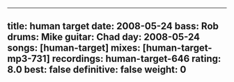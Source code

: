 
---
title: human target
date: 2008-05-24
bass:	Rob
drums:	Mike
guitar:	Chad
day: 2008-05-24
songs: [human-target]
mixes: [human-target-mp3-731]
recordings: human-target-646
rating: 8.0
best: false
definitive: false
weight: 0
---
